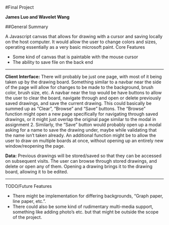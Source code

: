 #Final Project

**James Luo and Wavelet Wang**

##General Summary

A Javascript canvas that allows for drawing with a cursor and saving locally on the host computer. It would allow the user to change colors and sizes, operating essentially as a very basic microsoft paint. 
Core Features

 * Some kind of canvas that is paintable with the mouse cursor
 * The ability to save file on the back end


---
**Client Interface:**
There will probably be just one page, with most of it being taken up by the drawing board. Something similar to a navbar near the side of the page will allow for changes to be made to the background, brush color, brush size, etc.  A navbar near the top would be have buttons to allow the user to clear the board, navigate through and open or delete previously saved drawings, and save the current drawing. This could basically be summed up as “Clear”, “Browse” and “Save” buttons. The “Browse” function might open a new page specifically for navigating through saved drawings, or it might just overlap the original page similar to the modal in assignment 2. Similarly, the “Save” button would probably open up a modal asking for a name to save the drawing under, maybe while validating that the name isn’t taken already. An additional function might be to allow the user to draw on multiple boards at once, without opening up an entirely new window/reopening the page. 


**Data:**
Previous drawings will be stored/saved so that they can be accessed on subsequent visits. The user can browse through stored drawings, and delete or open any of them. Opening a drawing brings it to the drawing board, allowing it to be edited. 

---
TODO/Future Features

* There might be implementation for differing backgrounds, “Graph paper, line paper, etc.”. 
* There could also be some kind of rudimentary multi-media support, something like adding photo’s etc. but that might be outside the scope of the project.
